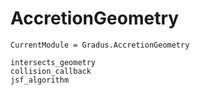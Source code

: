 # AccretionGeometry

```@meta
CurrentModule = Gradus.AccretionGeometry
```

```@docs
intersects_geometry
collision_callback
jsf_algorithm
```